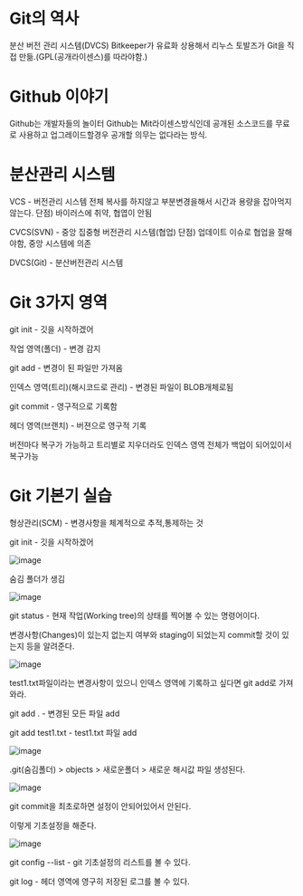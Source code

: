 # Git의 역사
분산 버전 관리 시스템(DVCS)
Bitkeeper가 유료화 상용해서 리누스 토발즈가 Git을 직접 만듦.(GPL(공개라이센스)를 따라야함.)
# Github 이야기
Github는 개발자들의 놀이터
Github는 Mit라이센스방식인데 공개된 소스코드를 무료로 사용하고 업그레이드할경우 공개할 의무는 없다라는 방식.
# 분산관리 시스템
VCS - 버전관리 시스템 
전체 복사를 하지않고 부분변경을해서 시간과 용량을 잡아먹지 않는다.
단점) 바이러스에 취약, 협엽이 안됨

CVCS(SVN) - 중앙 집중형 버전관리 시스템(협업)
단점) 업데이트 이슈로 협업을 잘해야함, 중앙 시스템에 의존

DVCS(Git) - 분산버전관리 시스템
# Git 3가지 영역
git init - 깃을 시작하겠어

작업 영역(폴더) - 변경 감지

git add - 변경이 된 파일만 가져옴

인덱스 영역(트리)(해시코드로 관리) - 변경된 파일이 BLOB개체로됨 

git commit - 영구적으로 기록함

헤더 영역(브랜치) - 버젼으로 영구적 기록

버전마다 복구가 가능하고 트리별로 지우더라도 인덱스 영역 전체가 백업이 되어있이서 복구가능

# Git 기본기 실습
형상관리(SCM) - 변경사항을 체계적으로 추적,통제하는 것

git init - 깃을 시작하겠어

![image](https://github.com/se6in/Git-study/assets/116144890/c9f473fa-0017-44e7-959a-9f95257dcd14)

숨김 폴더가 생김

![image](https://github.com/se6in/Git-study/assets/116144890/51084826-0d36-4618-b73d-13b7720bdcc2)

git status - 현재 작업(Working tree)의 상태를 찍어볼 수 있는 명령어이다. 

변경사항(Changes)이 있는지 없는지 여부와 staging이 되었는지 commit할 것이 있는지 등을 알려준다.

![image](https://github.com/se6in/Git-study/assets/116144890/4bd74777-c5e3-4895-bc8c-a0f6c170061b)

test1.txt파일이라는 변경사항이 있으니 인덱스 영역에 기록하고 싶다면 git add로 가져와라.

git add . - 변경된 모든 파일 add

git add test1.txt - test1.txt 파일 add 

![image](https://github.com/se6in/Git-study/assets/116144890/b7450d06-8049-4b30-82bc-5f14bba59832)

.git(숨김폴더) > objects > 새로운폴더 > 새로운 해시값 파일 생성된다.

![image](https://github.com/se6in/Git-study/assets/116144890/8619d860-401e-45fc-bc86-7e0c08fd4151)

git commit을 최초로하면 설정이 안되어있어서 안된다.

이렇게 기초설정을 해준다.

![image](https://github.com/se6in/Git-study/assets/116144890/72273352-81f8-4e26-a102-d66f71b4ec92)

git config --list - git 기초설정의 리스트를 볼 수 있다.

git log -  헤더 영역에 영구히 저장된 로그를 볼 수 있다.


